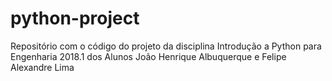 # python-project
Repositório com o código do projeto da disciplina Introdução a Python para Engenharia 2018.1 dos Alunos João Henrique Albuquerque e Felipe Alexandre Lima

